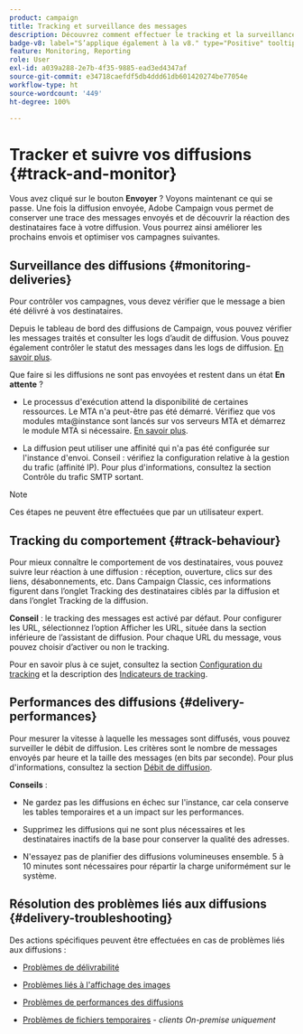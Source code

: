 ```yaml
---
product: campaign
title: Tracking et surveillance des messages
description: Découvrez comment effectuer le tracking et la surveillance des messages
badge-v8: label="S’applique également à la v8." type="Positive" tooltip="S’applique également à Campaign v8."
feature: Monitoring, Reporting
role: User
exl-id: a039a288-2e7b-4f35-9885-ead3ed4347af
source-git-commit: e34718caefdf5db4ddd61db601420274be77054e
workflow-type: ht
source-wordcount: '449'
ht-degree: 100%

---
```


# Tracker et suivre vos diffusions {#track-and-monitor}

Vous avez cliqué sur le bouton **Envoyer** ? Voyons maintenant ce qui se passe. Une fois la diffusion envoyée, Adobe Campaign vous permet de conserver une trace des messages envoyés et de découvrir la réaction des destinataires face à votre diffusion. Vous pourrez ainsi améliorer les prochains envois et optimiser vos campagnes suivantes.

## Surveillance des diffusions {#monitoring-deliveries}

Pour contrôler vos campagnes, vous devez vérifier que le message a bien été délivré à vos destinataires.

Depuis le tableau de bord des diffusions de Campaign, vous pouvez vérifier les messages traités et consulter les logs d’audit de diffusion.
Vous pouvez également contrôler le statut des messages dans les logs de diffusion. [En savoir plus](about-delivery-monitoring.md).

Que faire si les diffusions ne sont pas envoyées et restent dans un état **En attente** ?

* Le processus d&#39;exécution attend la disponibilité de certaines ressources. Le MTA n&#39;a peut-être pas été démarré.
Vérifiez que vos modules mta@instance sont lancés sur vos serveurs MTA et démarrez le module MTA si nécessaire. [En savoir plus](../../production/using/administration.md).

* La diffusion peut utiliser une affinité qui n&#39;a pas été configurée sur l&#39;instance d&#39;envoi.
Conseil : vérifiez la configuration relative à la gestion du trafic (affinité IP). Pour plus d&#39;informations, consultez la section Contrôle du trafic SMTP sortant.

>[!NOTE]
>
>Ces étapes ne peuvent être effectuées que par un utilisateur expert.

## Tracking du comportement {#track-behaviour}

Pour mieux connaître le comportement de vos destinataires, vous pouvez suivre leur réaction à une diffusion : réception, ouverture, clics sur des liens, désabonnements, etc. Dans Campaign Classic, ces informations figurent dans l’onglet Tracking des destinataires ciblés par la diffusion et dans l’onglet Tracking de la diffusion.

**Conseil** : le tracking des messages est activé par défaut. Pour configurer les URL, sélectionnez lʼoption Afficher les URL, située dans la section inférieure de l’assistant de diffusion. Pour chaque URL du message, vous pouvez choisir dʼactiver ou non le tracking.

Pour en savoir plus à ce sujet, consultez la section [Configuration du tracking](how-to-configure-tracked-links.md) et la description des [Indicateurs de tracking](../../reporting/using/delivery-reports.md#tracking-indicators).

## Performances des diffusions {#delivery-performances}

Pour mesurer la vitesse à laquelle les messages sont diffusés, vous pouvez surveiller le débit de diffusion. Les critères sont le nombre de messages envoyés par heure et la taille des messages (en bits par seconde). Pour plus d&#39;informations, consultez la section [Débit de diffusion](../../reporting/using/global-reports.md#delivery-throughput).

**Conseils** :

* Ne gardez pas les diffusions en échec sur l&#39;instance, car cela conserve les tables temporaires et a un impact sur les performances.

* Supprimez les diffusions qui ne sont plus nécessaires et les destinataires inactifs de la base pour conserver la qualité des adresses.

* N&#39;essayez pas de planifier des diffusions volumineuses ensemble. 5 à 10 minutes sont nécessaires pour répartir la charge uniformément sur le système.

## Résolution des problèmes liés aux diffusions {#delivery-troubleshooting}

Des actions spécifiques peuvent être effectuées en cas de problèmes liés aux diffusions :

* [Problèmes de délivrabilité](../../production/using/performance-and-throughput-issues.md#deliverability_issues)

* [Problèmes liés à l&#39;affichage des images](../../production/using/image-display-issues.md)

* [Problèmes de performances des diffusions](delivery-performances.md)

* [Problèmes de fichiers temporaires](../../production/using/temporary-files.md) - *clients On-premise uniquement*

